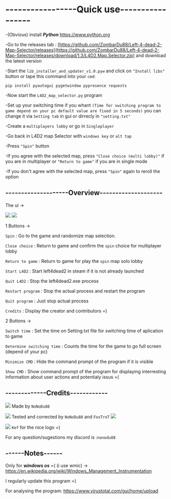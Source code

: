 
<h1>-----------------Quick use-----------------</h1>

-(Obvious) install ***Python*** https://www.python.org

-Go to the releases tab : [https://github.com/ZombarDu88/Left-4-dead-2-Map-Selector/releases](https://github.com/ZombarDu88/Left-4-dead-2-Map-Selector/releases/download/1.3/L4D2.Map.Selector.zip) and download the latest version

-Start the `lib_installer_and_updater_v1.0.pyw` and click on `"Install libs"` button or tape this command into your `cmd`:
```
pip install pyautogui pygetwindow pypresence requests
```

-Now start the `L4D2_map_selector.py` program

-Set up your switching time if you whant `(Time for switching program to game depend on your pc default value are fixed in 5 seconds)`
you can change it via `Setting tab` in gui or dirrecly in `"setting.txt"`

-Create a `multiplayers lobby` or go in `Singleplayer`

-Go back in L4D2 map Selector with `windows key` or `alt tap`

-Press `"Spin"` button

-If you agree with the selected map, press `"Close choice (multi lobby)"` if you are in multiplayer or `"Return to game"` if you are in single mode

-If you don't agree with the selected map, press `"Spin"` again to reroll the option

<h2>--------------------Overview--------------------</h2>

The ui ->

![](https://cdn.discordapp.com/attachments/881653010772684851/1231857156618453013/image.png?ex=664ceaa0&is=664b9920&hm=bd9133ad8d18079d913f906708c2b9c35501393c769d2b40c3dc295c38f571e4&)
![](https://cdn.discordapp.com/attachments/881653010772684851/1231857021851144253/image.png?ex=664cea80&is=664b9900&hm=961b1f6aa43a8aa1924510b64d4e437562cf925bfb6eea3193903a1640694b0f&)

1 Buttons ->

`Spin` : Go to the game and randomize map selection.

`Close choice` : Return to game and confirm the `spin` choice for multiplayer lobby

`Return to game` : Return to game for play the `spin` map solo lobby

`Start L4D2` : Start left4dead2 in steam if it is not already launched

`Quit L4D2` : Stop the left4dead2.exe process

`Restart program` : Stop the actual process and restart the program

`Quit program` : Just stop actual process

`Credits` : Display the creator and contributors =)

2 Buttons ->

`Switch time` : Set the time on Setting.txt file for switching time of aplication to game

`Determine switching time` : Counts the time for the game to go full screen (depend of your pc)

`Minimize CMD` : Hide the command prompt of the program if it is visible

`Show CMD` : Show command prompt of the program for displaying interresting information about user actions and potentialy issus =(
<h2>-------------Credits------------</h2>

![](https://cdn.discordapp.com/attachments/881653010772684851/1231870264850251816/fox_nono.jpg?ex=664cf6d6&is=664ba556&hm=b29d7228bc9907b71b80930bf3c73d27fd06d778aa7ff98fa9443d2aed624c0a&) Made by `NoNoDu88`

![](https://cdn.discordapp.com/attachments/881653010772684851/1231870264850251816/fox_nono.jpg?ex=66388796&is=66261296&hm=6700097a4842774eada47b7df099a13ad748c8cd0a9a06aa3747fc76e964ac10&) Tested and corrected by `NoNoDu88` and `FoxTroT`
![](https://cdn.discordapp.com/avatars/340250161030889472/cbf9e229c19e4141b1dc7d9407739881.webp?size=80)

![](https://cdn.discordapp.com/avatars/227837551400976384/7edf10d0857adaa416a18a8f2eb853d2.webp?size=80) ``Kef`` for the nice logo =)

For any question/sugestions my discord is :`nonodu88`

<h2>------Notes------</h2>

Only for ***windows os*** =( (i use wmic) -> https://en.wikipedia.org/wiki/Windows_Management_Instrumentation

I regularly update this program =)

For analysing the program: https://www.virustotal.com/gui/home/upload
